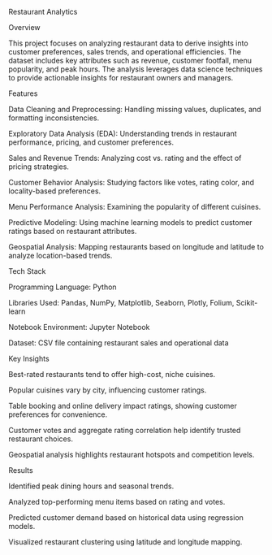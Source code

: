 Restaurant Analytics

Overview

This project focuses on analyzing restaurant data to derive insights into customer preferences, sales trends, and operational efficiencies. The dataset includes key attributes such as revenue, customer footfall, menu popularity, and peak hours. The analysis leverages data science techniques to provide actionable insights for restaurant owners and managers.

Features

Data Cleaning and Preprocessing: Handling missing values, duplicates, and formatting inconsistencies.

Exploratory Data Analysis (EDA): Understanding trends in restaurant performance, pricing, and customer preferences.

Sales and Revenue Trends: Analyzing cost vs. rating and the effect of pricing strategies.

Customer Behavior Analysis: Studying factors like votes, rating color, and locality-based preferences.

Menu Performance Analysis: Examining the popularity of different cuisines.

Predictive Modeling: Using machine learning models to predict customer ratings based on restaurant attributes.

Geospatial Analysis: Mapping restaurants based on longitude and latitude to analyze location-based trends.

Tech Stack

Programming Language: Python

Libraries Used: Pandas, NumPy, Matplotlib, Seaborn, Plotly, Folium, Scikit-learn

Notebook Environment: Jupyter Notebook

Dataset: CSV file containing restaurant sales and operational data

Key Insights

  Best-rated restaurants tend to offer high-cost, niche cuisines.

  Popular cuisines vary by city, influencing customer ratings.

  Table booking and online delivery impact ratings, showing customer preferences for convenience.

  Customer votes and aggregate rating correlation help identify trusted restaurant choices.

  Geospatial analysis highlights restaurant hotspots and competition levels.

Results

  Identified peak dining hours and seasonal trends.

  Analyzed top-performing menu items based on rating and votes.

  Predicted customer demand based on historical data using regression models.

  Visualized restaurant clustering using latitude and longitude mapping.

